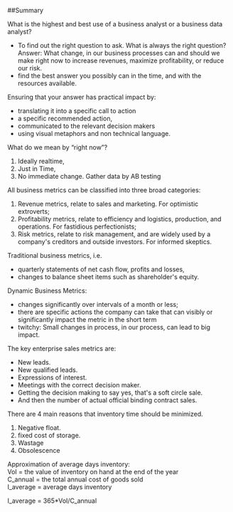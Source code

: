 ##Summary

What is the highest and best use of a business analyst or a business data analyst? 
- To find out the right question to ask.
   What is always the right question? Answer: What change, in our business processes can and should we make right now to increase revenues, maximize profitability, or reduce our risk.
- find the best answer you possibly can in the time, and with the resources available. 

Ensuring that your answer has practical impact by:
- translating it into a specific call to action
- a specific recommended action,
- communicated to the relevant decision makers
- using visual metaphors and non technical language.

What do we mean by “right now”? 

1.	Ideally realtime,
2.	Just in Time,
3.	No immediate change. Gather data by AB testing

All business metrics can be classified into three broad categories:

1.	Revenue metrics, relate to sales and marketing. For optimistic extroverts;
2.	Profitability metrics, relate to efficiency and logistics, production, and operations. For fastidious perfectionists;
3.	Risk metrics, relate to risk management, and are widely used by a company's creditors and outside investors. For informed skeptics.

Traditional business metrics, i.e.
- quarterly statements of net cash flow, profits and losses,
- changes to balance sheet items such as shareholder's equity.

Dynamic Business Metrics:
- changes significantly over intervals of a month or less;
- there are specific actions the company can take that can visibly or significantly impact the metric in the short term
- twitchy: Small changes in process, in our process, can lead to big impact.

The key enterprise sales metrics are:
- New leads.
- New qualified leads.
- Expressions of interest.
- Meetings with the correct decision maker.
- Getting the decision making to say yes, that's a soft circle sale.
- And then the number of actual official binding contract sales.

There are 4 main reasons that inventory time should be minimized.  

1.	Negative float.
2.	fixed cost of storage.
3.	Wastage
4.	Obsolescence

Approximation of average days inventory:  
VoI = the value of inventory on hand at the end of the year  
C_annual = the total annual cost of goods sold  
I_average = average days inventory  

I_average = 365*VoI/C_annual
